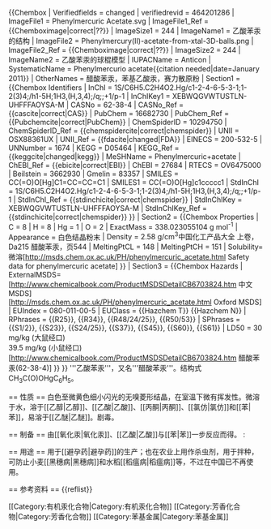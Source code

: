 {{Chembox
| Verifiedfields = changed
| verifiedrevid = 464201286
| ImageFile1 = Phenylmercuric Acetate.svg
|  ImageFile1_Ref = {{Chemboximage|correct|??}}
|  ImageSize1 = 244
|  ImageName1 = 乙酸苯汞的结构
| ImageFile2 = Phenylmercury(II)-acetate-from-xtal-3D-balls.png
|  ImageFile2_Ref = {{Chemboximage|correct|??}}
|  ImageSize2 = 244
|  ImageName2 = 乙酸苯汞的球棍模型
| IUPACName = Anticon
| SystematicName = Phenylmercurio acetate{{citation needed|date=January 2011}}
| OtherNames = 醋酸苯汞，苯基乙酸汞，赛力散原粉
| Section1 = {{Chembox Identifiers
|  InChI = 1S/C6H5.C2H4O2.Hg/c1-2-4-6-5-3-1;1-2(3)4;/h1-5H;1H3,(H,3,4);/q;;+1/p-1
|  InChIKey1 = XEBWQGVWTUSTLN-UHFFFAOYSA-M
|  CASNo = 62-38-4
|   CASNo_Ref = {{cascite|correct|CAS}}
|  PubChem = 16682730
|   PubChem_Ref = {{Pubchemcite|correct|PubChem}}
|  ChemSpiderID = 10294750
|   ChemSpiderID_Ref = {{chemspidercite|correct|chemspider}}
|  UNII = OSX88361UX
|   UNII_Ref = {{fdacite|changed|FDA}}
|  EINECS = 200-532-5
|  UNNumber = 1674
|  KEGG = D05464
|   KEGG_Ref = {{keggcite|changed|kegg}}
|  MeSHName = Phenylmercuric+acetate
|  ChEBI_Ref = {{ebicite|correct|EBI}}
|  ChEBI = 27684
|  RTECS = OV6475000
|  Beilstein = 3662930
|  Gmelin = 83357
|  SMILES = CC(=O)O[Hg]C1=CC=CC=C1
|  SMILES1 = CC(=O)O[Hg]c1ccccc1
|  StdInChI = 1S/C6H5.C2H4O2.Hg/c1-2-4-6-5-3-1;1-2(3)4;/h1-5H;1H3,(H,3,4);/q;;+1/p-1
|   StdInChI_Ref = {{stdinchicite|correct|chemspider}}
|  StdInChIKey = XEBWQGVWTUSTLN-UHFFFAOYSA-M
|   StdInChIKey_Ref = {{stdinchicite|correct|chemspider}}
  }}
| Section2 = {{Chembox Properties
|  C = 8
|  H = 8
|  Hg = 1
|  O = 2
|  ExactMass = 338.023055104 g mol<sup>-1</sup>
|  Appearance = 白色结晶粉末<ref name="oxford" />
|  Density = 2.58 g/cm<sup>3</sup><ref name="zghg">中国化工产品大全 上卷，Da215 醋酸苯汞，页544</ref>
|  MeltingPtCL = 148
|  MeltingPtCH = 151
|  Solubility= 微溶<ref name="oxford">[http://msds.chem.ox.ac.uk/PH/phenylmercuric_acetate.html Safety data for phenylmercuric acetate]</ref>
  }}
| Section3 = {{Chembox Hazards
|  ExternalMSDS= [http://www.chemicalbook.com/ProductMSDSDetailCB6703824.htm 中文MSDS]<br />[http://msds.chem.ox.ac.uk/PH/phenylmercuric_acetate.html Oxford MSDS]
|  EUIndex = 080-011-00-5
|  EUClass = {{Hazchem T}} {{Hazchem N}}<ref name="oxford" />
|  RPhrases = {{R25}}, {{R34}}, {{R48/24/25}}, {{R50/53}}<ref name="oxford" />
|  SPhrases = {{S1/2}}, {{S23}}, {{S24/25}}, {{S37}}, {{S45}}, {{S60}}, {{S61}}<ref name="oxford" />
|  LD50 = 30 mg/kg (大鼠经口)<ref name="zghg" /><br />39.5 mg/kg (小鼠经口)<ref name="cb1">[http://www.chemicalbook.com/ProductMSDSDetailCB6703824.htm 醋酸苯汞(62-38-4)]</ref>
  }}
}}
'''乙酸苯汞'''，又名'''醋酸苯汞'''。结构式CH<sub>3</sub>C(O)OHgC<sub>6</sub>H<sub>5</sub>。

== 性质 ==
白色至微黄色细小闪光的无嗅菱形结晶，在室温下微有挥发性。微溶于水，溶于[[乙醇|乙醇]]、[[乙酸|乙酸]]、[[丙酮|丙酮]]、[[氯仿|氯仿]]和[[苯|苯]]，易溶于[[乙醚|乙醚]]。剧毒。

== 制备 ==
由[[氧化汞|氧化汞]]、[[乙酸|乙酸]]与[[苯|苯]]一步反应而得。
:<math>\ HgO+CH_3COOH+C_6H_6\rightarrow C_6H_5HgO(O)CCH_3+H_2O</math>

== 用途 ==
用于[[避孕药|避孕药]]的生产；也在农业上用作杀虫剂，用于拌种，可防止小麦[[黑穗病|黑穗病]]和水稻[[稻瘟病|稻瘟病]]等，不过在中国已不再使用。<ref name="zghg" />

== 参考资料 ==
{{reflist}}

[[Category:有机汞化合物|Category:有机汞化合物]]
[[Category:芳香化合物|Category:芳香化合物]]
[[Category:苯基金属|Category:苯基金属]]